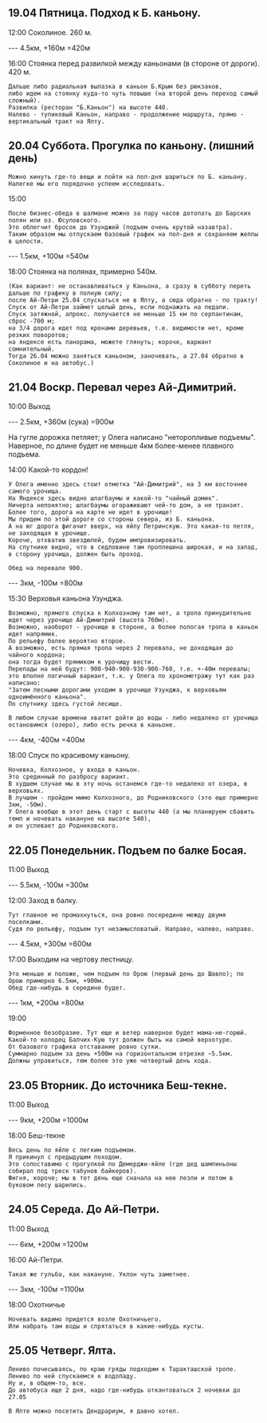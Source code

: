 
## 19.04 Пятница. Подход к Б. каньону.

12:00
	Соколиное. 260 м.

---	4.5км, +160м =420м

16:00
	Стоянка перед развилкой между каньонами (в стороне от дороги). 420 м.

	Дальше либо радиальная вылазка в каньон Б.Крым без рюкзаков,
	либо идем на стоянку куда-то чуть повыше (на второй день переход самый сложный).
	Развилка (ресторан "Б.Каньон") на высоте 440.
	Налево - тупиковый Каньон, направо - продолжение маршрута, прямо - вертикальный тракт на Ялту.

## 20.04 Суббота. Прогулка по каньону. (лишний день)
	
	Можно кинуть где-то вещи и пойти на пол-дня шариться по Б. каньону.
	Налегке мы его порядочно успеем исследовать.

15:00	

	После бизнес-обеда в шалмане можно за пару часов дотопать до Барских полян или оз. Юсуповского.
	Это облегчит бросок до Узунджей (подъем очень крутой назавтра).
	Таким образом мы отпускаем базовый график на пол-дня и сохраняем жеппы в целости.
	
--- 1.5км, +100м =540м

18:00
	Стоянка на полянах, примерно 540м.
	
	(Как вариант: не останавливаться у Каньона, а сразу в субботу переть дальше по графику в полную силу;
	после Ай-Петри 25.04 спускаться не в Ялту, а сюда обратно - по тракту!
	Спуск от Ай-Петри займет целый день, если поднажать на педали.
	Спуск затяжной, апрокс. получается не меньше 15 км по серпантинам, сброс -700 м;
	на 3/4 дорога идет под кронами деревьев, т.е. видимости нет, кроме резких поворотов;
	на яндексе есть панорама, можете глянуть; короче, вариант сомнительный.
	Тогда 26.04 можно заняться каньоном, заночевать, а 27.04 обратно в Соколиное и на автобус.)

## 21.04 Воскр. Перевал через Ай-Димитрий.

10:00
	Выход

--- 2.5км, +360м (сука) =900м

  На гугле дорожка петляет; у Олега написано "неторопливые подъемы".
	Наверное, по длине будет не меньше 4км более-менее плавного подъема.

14:00
	Какой-то кордон!
  
	У Олега именно здесь стоит отметка "Ай-Димитрий", на 3 км восточнее самого урочища.
	На Яндексе здесь видно шлагбаумы и какой-то "чайный домик".
	Ничерта непонятно; шлагбаумы огораживают чей-то дом, а не транзит.
	Более того, дорога на карте не идет в урочище!
	Мы придем по этой дороге со стороны севера, из Б. каньона.
	А на юг дорога фигачит вверх, на яйлу Петринскую. Это какая-то петля, не заходящая в урочище.
	Короче, отхватив звездюлей, будем импровизировать.
	На спутнике видно, что в седловине там проплешина широкая, и на запад, в сторону урочища, должен быть проход.
	
	Обед на перевале 900.

--- 3км, -100м =800м

15:30
	Верховья каньона Узунджа.
  
	Возможно, прямого спуска к Колхозному там нет, а тропа принудительно идет через урочище Ай-Димитрий (высота 760м).
	Возможно, наоборот - урочище в стороне, а более пологая тропа в каньон идет напрямик.
	По рельефу более вероятно второе.
	А возможно, есть прямая тропа через 2 перевала, не доходящая до чайного кордона;
	она тогда будет прямиком к урочищу вести.
	Перепады на ней будут: 900-940-900-930-900-760, т.е. +-40м перевалы;
	это вполне логичный вариант, т.к. у Олега по хронометражу тут как раз написано:
	"Затем лесными дорогами уходим в урочище Узунджа, к верховьям одноимённого каньона".
	По спутнику здесь густой лесище.
	
	В любом случае времени хватит дойти до воды - либо недалеко от урочища остановимся (озеро), либо есть речка в каньоне.
	
--- 4км, -400м =400м

18:00	Спуск по красивому каньону.

	Ночевка, Колхозное, у входа в каньон.
	Это срединный по разбросу вариант.
	В худшем случае мы в эту ночь останемся где-то недалеко от озера, в верховьях.
	В лучшем - пройдем мимо Колхозного, до Родниковского (это еще примерно 3км, -50м).
	У Олега вообще в этот день старт с высоты 440 (а мы планируем сбавить темп и ночевать накануне на высоте 540),
	и он успевает до Родниковского.

## 22.05 Понедельник. Подъем по балке Босая.

11:00
	Выход
	
--- 5.5км, -100м =300м

12:00
	Заход в балку.
  
	Тут главное не промахнуться, она ровно посередине между двумя поселками.
	Судя по рельефу, подъем тут незамысловатый. Направо, налево, направо.
	
--- 4.5км, +300м =600м

17:00
  Выходим на чертову лестницу.
  
	Это меньше и положе, чем подъем по Орою (первый день до Шавло); по Орою примерно 6.5км, +900м.
	Обед где-нибудь в середине будет.
	
--- 1км, +200м =800м

19:00

	Форменное безобразие. Тут еще и ветер наверное будет мама-не-горюй.
	Какой-то колодец Балчих-Кую тут должен быть на самой верхотуре.
	От базового графика отставание ровно сутки.
	Суммарно подъем за день +500м на горизонтальном отрезке ~5.5км.
	Должны управиться, тем более это уже четвертый день хода.

## 23.05 Вторник. До источника Беш-текне.

11:00
	Выход

--- 9км, +200м =1000м

18:00
  Беш-текне

	Весь день по яйле с легким подъемом.
	Я прикинул с предыдущим походом.
	Это сопоставимо с прогулкой по Демерджи-яйле (где дед шампиньоны собирал под треск табунов байкеров).
	Фигня, короче; мы в тот день еще сначала на нее лезли и потом в буковом лесу шарились.

## 24.05 Середа. До Ай-Петри.

11:00
	Выход
	
--- 6км, +200м =1200м

16:00
	Ай-Петри.
  
	Такая же гульба, как накануне. Уклон чуть заметнее.

--- 3км, -100м =1100м

18:00
  Охотничье

	Ночевать видимо придется возле Охотничьего.
	Или набрать там воды и спрятаться в какие-нибудь кусты.

## 25.05 Четверг. Ялта.

	Лениво почесываясь, по краю гряды подходим к Таракташской тропе.
	Лениво по ней спускаемся к водопаду.
	Ну и, в общем-то, все.
	До автобуса еще 2 дня, надо где-нибудь откантоваться 2 ночевки до 27.05
	
	В Ялте можно посетить Дендрариум, я давно хотел.


